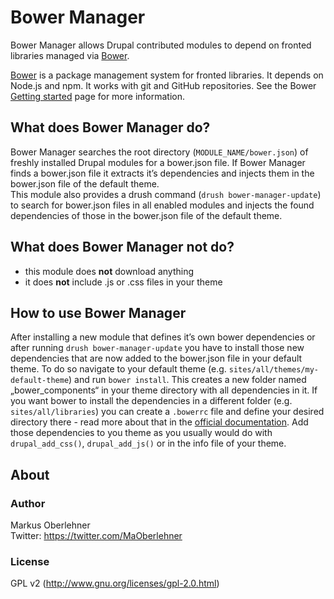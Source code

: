 # Bower Manager
Bower Manager allows Drupal contributed modules to depend on fronted libraries
managed via [Bower](http://bower.io/).

[Bower](http://bower.io/) is a package management system for fronted libraries.
It depends on Node.js and npm. It works with git and GitHub repositories.
See the Bower [Getting started](http://bower.io/#getting-started) page
for more information.

## What does Bower Manager do?
Bower Manager searches the root directory (`MODULE_NAME/bower.json`) of freshly
installed Drupal modules for a bower.json file. If Bower Manager finds a
bower.json file it extracts it’s dependencies and injects them in the bower.json
file of the default theme.  
This module also provides a drush command (`drush bower-manager-update`)
to search for bower.json files in all enabled modules and injects the found
dependencies of those in the bower.json file of the default theme.

## What does Bower Manager not do?
- this module does **not** download anything
- it does **not** include .js or .css files in your theme

## How to use Bower Manager
After installing a new module that defines it’s own bower dependencies or after
running `drush bower-manager-update` you have to install those new dependencies
that are now added to the bower.json file in your default theme. To do so
navigate to your default theme (e.g. `sites/all/themes/my-default-theme`) and
run `bower install`. This creates a new folder named „bower_components“ in your
theme directory with all dependencies in it. If you want bower to install the
dependencies in a different folder (e.g. `sites/all/libraries`) you can create a
`.bowerrc` file and define your desired directory there - read more about that
in the [official documentation](http://bower.io/docs/config/). Add those
dependencies to you theme as you usually would do with `drupal_add_css()`,
`drupal_add_js()` or in the info file of your theme.

## About
### Author
Markus Oberlehner  
Twitter: https://twitter.com/MaOberlehner

### License
GPL v2 (http://www.gnu.org/licenses/gpl-2.0.html)
